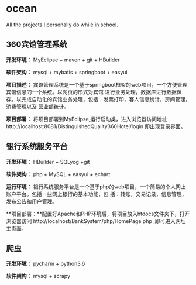 # ocean
All the projects I personally do while in school.


## 360宾馆管理系统
**开发环境：** MyEclipse + maven + git + HBuilder

**软件架构：** mysql + mybatis + springboot + easyui

**项目描述：** 宾馆管理系统是一个基于springboot框架的web项目，一个方便管理宾馆信息的一个系统。以网页的形式对宾馆
进行业务处理，数据库进行数据保存。以完成自动化的宾馆业务处理，包括：发票打印，客人信息统计，房间管理，消费管理以及
营业额统计。

**项目部署：** 将项目部署到MyEclipse,运行启动类，进入浏览器访问地址
http://localhost:8081/DistinguishedQuality360Hotel/login 即出现登录界面。

## 银行系统服务平台
**开发环境：** HBuilder + SQLyog +git

**软件架构：** php + MySQL + easyui + echart

**运行环境：** 银行系统服务平台是一个基于php的web项目，一个简易的个人网上账户平台。包括一些网上银行的基本功能，包
括：转账，交易记录，信息管理，发布公告和用户管理。

**项目部署：**配置好Apache和PHP环境后，将项目放入htdocs文件夹下，打开浏览器访问
http://localhost/BankSystem/php/HomePage.php ,即可进入网址主页面。

## 爬虫
**开发环境：** pycharm + python3.6

**软件架构：** mysql + scrapy
